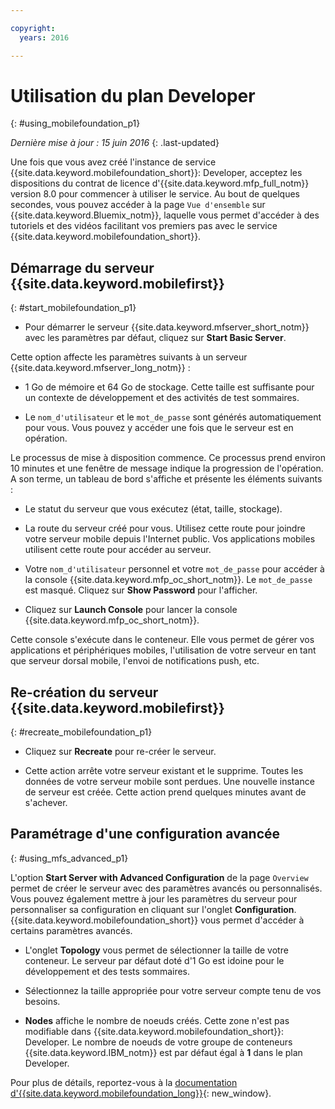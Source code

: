 ```yaml
---

copyright:
  years: 2016

---
```


#	Utilisation du plan Developer
{: #using_mobilefoundation_p1}

*Dernière mise à jour : 15 juin 2016*
{: .last-updated}

Une fois que vous avez créé l'instance de service
{{site.data.keyword.mobilefoundation_short}}: Developer, acceptez les
dispositions du contrat de licence
d'{{site.data.keyword.mfp_full_notm}} version 8.0 pour commencer à
utiliser le service.
Au bout de quelques secondes, vous pouvez accéder à la page `Vue
d'ensemble` sur {{site.data.keyword.Bluemix_notm}}, laquelle vous permet d'accéder à des tutoriels et des vidéos
facilitant vos premiers pas avec le service {{site.data.keyword.mobilefoundation_short}}.

## Démarrage du serveur {{site.data.keyword.mobilefirst}}
{: #start_mobilefoundation_p1}
* Pour démarrer le serveur
{{site.data.keyword.mfserver_short_notm}} avec les paramètres par
défaut, cliquez sur **Start Basic Server**.

Cette option affecte les paramètres suivants à un serveur {{site.data.keyword.mfserver_long_notm}} :
*	1 Go de mémoire et 64 Go de stockage. Cette taille est suffisante pour un contexte de développement et des activités de test
sommaires.

*	Le `nom_d'utilisateur` et le `mot_de_passe` sont générés automatiquement pour vous. Vous pouvez y accéder une fois que le
serveur est en opération.

Le processus de mise à disposition commence. Ce processus prend environ 10 minutes et une fenêtre de
message indique la progression de l'opération. A son terme, un tableau de bord s'affiche et présente les éléments suivants :
*	Le statut du serveur que vous exécutez (état, taille, stockage).

*	La route du serveur créé pour vous. Utilisez cette route pour joindre votre serveur mobile depuis l'Internet public. Vos applications mobiles utilisent cette
route pour accéder au serveur.

*	Votre `nom_d'utilisateur` personnel et votre `mot_de_passe`
pour accéder à la console {{site.data.keyword.mfp_oc_short_notm}}. Le
`mot_de_passe` est masqué. Cliquez sur **Show
Password** pour l'afficher.

*	Cliquez sur **Launch Console** pour lancer la
console {{site.data.keyword.mfp_oc_short_notm}}.


Cette console s'exécute dans le conteneur. Elle vous permet de gérer
vos applications et périphériques mobiles, l'utilisation de votre serveur en
tant que serveur dorsal mobile, l'envoi de notifications push, etc.

## Re-création du serveur {{site.data.keyword.mobilefirst}}
{: #recreate_mobilefoundation_p1}

*	Cliquez sur **Recreate** pour re-créer le serveur.

* Cette action arrête votre serveur existant et le supprime. Toutes les
données de votre serveur mobile sont perdues. Une nouvelle instance de serveur
est créée. Cette action prend quelques minutes avant de s'achever.

##	Paramétrage d'une configuration avancée
{: #using_mfs_advanced_p1}

L'option **Start Server with Advanced Configuration**
de la page `Overview` permet de créer le serveur avec des
paramètres avancés ou personnalisés. Vous pouvez également mettre à jour les paramètres du serveur
pour personnaliser sa configuration en cliquant sur l'onglet **Configuration**. {{site.data.keyword.mobilefoundation_short}}
vous permet d'accéder à certains paramètres avancés.

*	L'onglet **Topology** vous permet de sélectionner
la taille de votre conteneur. Le serveur par défaut doté d'1 Go
est idoine pour le développement et des tests sommaires.

  - Sélectionnez la taille appropriée pour votre serveur compte tenu de
vos besoins.


* **Nodes** affiche le nombre de noeuds créés. Cette
zone  n'est pas modifiable dans {{site.data.keyword.mobilefoundation_short}}: Developer. Le
nombre de noeuds de votre groupe de conteneurs
{{site.data.keyword.IBM_notm}} est par défaut égal à
**1** dans le plan Developer.

Pour plus de détails, reportez-vous à la
[documentation
d'{{site.data.keyword.mobilefoundation_long}}](https://www.ibm.com/support/knowledgecenter/SSHS8R_8.0.0/wl_welcome.html){: new_window}.
